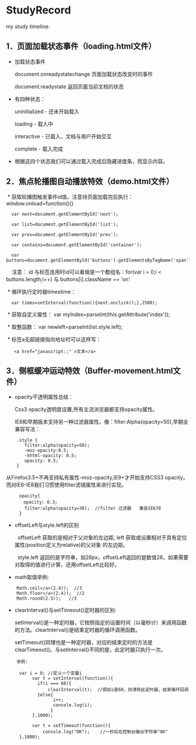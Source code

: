 # StudyRecord
my study timeline.

## 1．页面加载状态事件（loading.html文件）

  * 加载状态事件

      document.onreadystatechange 页面加载状态改变时的事件
   
      document.readystate 返回页面当前文档的状态
   
  * 有四种状态：

      uninitialized - 还未开始载入
  
      loading - 载入中
   
      interactive - 已载入，文档与用户开始交互
   
      complete - 载入完成
   
  * 根据这四个状态我们可以通过载入完成后隐藏进度条，而显示内容。

## 2．焦点轮播图自动播放特效（demo.html文件）

  * 获取轮播图触发事件id值，注意待页面加载完后执行：window.onload=function(){}

      var next=document.getElementById('next');
      
      var list=document.getElementById('list');
      
      var prev=document.getElementById('prev');
      
      var contains=document.getElementById('container');
      
      var buttons=document.getElementById('buttons').getElementsByTagName('span');
     
     注意： id 与标签连用时id可以看做是一个数组名：for(var i = 0;i < buttons.length;i++) 与 buttons[i].className == 'on'
     
  * 循环执行定时器timestime：

      var times=setInterval(function(){next.onclick();},2500);
  
  * 获取自定义属性：    var myIndex=parseInt(this.getAttribute('index'));
  
  * 取整函数：    var newleft=parseInt(list.style.left);
  
  * 标签a无超链接指向地址时可以这样写：    
  ~~~
     <a href="javascript:;" >文本</a> 
  ~~~
  
## 3．侧框缓冲运动特效（Buffer-movement.html文件）

* opacity不透明属性总结：

    Css3 opacity透明度设置,所有主流浏览器都支持opacity属性。

    IE8和早期版本支持另一种过滤器属性。像：filter:Alpha(opacity=50),早期全兼容写法：

~~~
    .style {          
       filter:alpha(opacity=50);          
       -moz-opacity:0.5;          
       -khtml-opacity: 0.5;          
       opacity: 0.5;     
    } 
~~~

   从Firefox3.5+不再支持私有属性-moz-opacity,IE9+才开始支持CSS3 opacity，而对IE6-IE8我们习惯使用filter滤镜属性来进行实现。

~~~
     opacity{
     　opacity: 0.3;
       filter:alpha(opacity=30);  //filter 过滤器   兼容IE678
     }
~~~

* offsetLeft与style.left的区别
   
     offsetLeft 获取的是相对于父对象的左边距, left 获取或设置相对于具有定位属性(position定义为relative)的父对象 的左边距。
   
     style.left 返回的是字符串，如28px，offsetLeft返回的是数值28，如果需要对取得的值进行计算，还用offsetLeft比较好。
   
* math取值举例:

~~~
    Math.ceil</a>(2.4));  //3 
    Math.floor</a>(2.4));  //2
    Math.round(2.5));   //3
~~~ 
   
* clearInterval()与setTimeout()定时器的区别:

     setInterval()是一种定时器，它按照指定的设置时间（以毫秒计）来调用函数的方法。clearInterval()是结束定时器的循环调用函数。
     
     setTimeout()同理也是一种定时器，对应的结束定时的方法是clearTimeout()。与setInterval()不同的是，此定时器只执行一次。

~~~ 
    举例:
    
     var i = 0; //定义一个变量i
          var t = setInterval(function(){
            if(i === 60){
                clearInterval(t);  //假如i是60，则清除此定时器，结束循环回调
            }else{
                  i++;
                  console.log(i);
                 }
          },1000);
          
          var t = setTimeout(function(){
              console.log("OK");    //一秒后在控制台输出字符串"OK"
     },1000);
~~~
  
  
